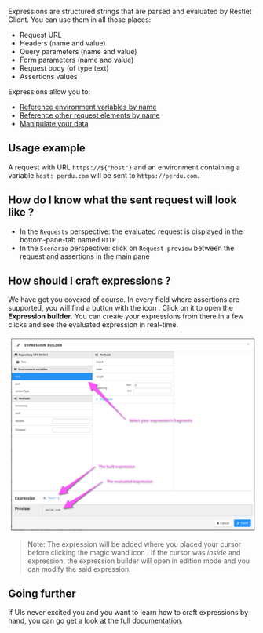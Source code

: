 Expressions are structured strings that are parsed and evaluated by Restlet Client.
You can use them in all those places:

* Request URL
* Headers (name and value)
* Query parameters (name and value)
* Form parameters (name and value)
* Request body (of type text)
* Assertions values

Expressions allow you to:
* [Reference environment variables by name](./environments)
* [Reference other request elements by name](./reuse-request-or-response-parts)
* [Manipulate your data](./methods)

<a class="anchor" name="usage-example"></a>
## Usage example

A request with URL `https://${"host"}` and an environment containing a variable `host: perdu.com` will be sent to
`https://perdu.com`.

<a class="anchor" name="how-do-i-know-what-the-sent-request-will-look-like"></a>
## How do I know what the sent request will look like ?

* In the `Requests` perspective: the evaluated request is displayed in the bottom-pane-tab named `HTTP`
* In the `Scenario` perspective: click on `Request preview` between the request and assertions in the main pane

<a class="anchor" name="how-should-i-craft-expressions"></a>
## How should I craft expressions ?

We have got you covered of course. In every field where assertions are supported, you will find a button with the icon
 <i class="fa fa-magic" aria-hidden="true"></i>. Click on it to open the __Expression builder__. You can create your
 expressions from there in a few clicks and see the evaluated expression in real-time.

![expression builder](./images/expression_builder.png)

> Note: The expression will be added where you placed your cursor before clicking the magic wand icon
<i class="fa fa-magic" aria-hidden="true"></i>. If the cursor was _inside_ and expression, the expression builder
will open in edition mode and you can modify the said expression.

<a class="anchor" name="going-further"></a>
## Going further

If UIs never excited you and you want to learn how to craft expressions by hand, you can go get a look at the
[full documentation](./going-further-with-expressions).
